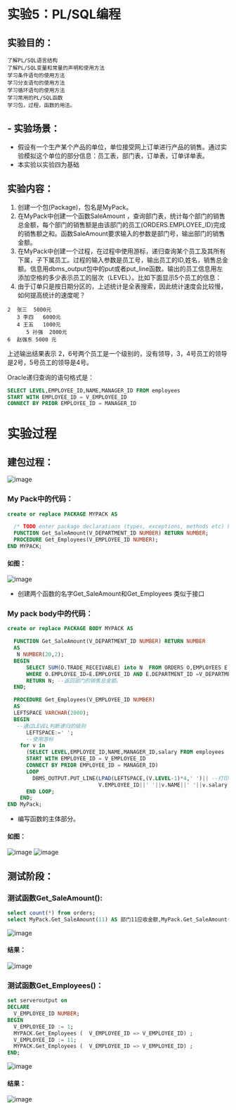 # 实验5：PL/SQL编程

## 实验目的：
    了解PL/SQL语言结构
    了解PL/SQL变量和常量的声明和使用方法
    学习条件语句的使用方法
    学习分支语句的使用方法
    学习循环语句的使用方法
    学习常用的PL/SQL函数
    学习包，过程，函数的用法。

## - 实验场景：
- 假设有一个生产某个产品的单位，单位接受网上订单进行产品的销售。通过实验模拟这个单位的部分信息：员工表，部门表，订单表，订单详单表。
- 本实验以实验四为基础

## 实验内容：
1. 创建一个包(Package)，包名是MyPack。
2. 在MyPack中创建一个函数SaleAmount ，查询部门表，统计每个部门的销售总金额，每个部门的销售额是由该部门的员工(ORDERS.EMPLOYEE_ID)完成的销售额之和。函数SaleAmount要求输入的参数是部门号，输出部门的销售金额。
3. 在MyPack中创建一个过程，在过程中使用游标，递归查询某个员工及其所有下属，子下属员工。过程的输入参数是员工号，输出员工的ID,姓名，销售总金额。信息用dbms_output包中的put或者put_line函数。输出的员工信息用左添加空格的多少表示员工的层次（LEVEL）。比如下面显示5个员工的信息：
4. 由于订单只是按日期分区的，上述统计是全表搜索，因此统计速度会比较慢，如何提高统计的速度呢？
```
2  张三  5000元
   3 李四   6000元
   4 王五   1000元
      5 孙强  2000元
6  赵强东 5000 元
```
上述输出结果表示 2，6号两个员工是一个级别的，没有领导，3，4号员工的领导是2号，5号员工的领导是4号。

Oracle递归查询的语句格式是：
	
```sql
SELECT LEVEL,EMPLOYEE_ID,NAME,MANAGER_ID FROM employees 
START WITH EMPLOYEE_ID = V_EMPLOYEE_ID 
CONNECT BY PRIOR EMPLOYEE_ID = MANAGER_ID
```
# 实验过程
## 建包过程：
![image](https://github.com/Landy7/Oracle/blob/master/test5/image/shiyan5.png)
### My Pack中的代码：
```sql
create or replace PACKAGE MYPACK AS 

  /* TODO enter package declarations (types, exceptions, methods etc) here */ 
  FUNCTION Get_SaleAmount(V_DEPARTMENT_ID NUMBER) RETURN NUMBER;
  PROCEDURE Get_Employees(V_EMPLOYEE_ID NUMBER);
END MYPACK;
```
#### 如图：
![image](https://github.com/Landy7/Oracle/blob/master/test5/image/shiyan51.png)

- 创建两个函数的名字Get_SaleAmount和Get_Employees 类似于接口

### My pack body中的代码：
```sql
create or replace PACKAGE BODY MYPACK AS

  FUNCTION Get_SaleAmount(V_DEPARTMENT_ID NUMBER) RETURN NUMBER
  AS
   N NUMBER(20,2); 
  BEGIN
      SELECT SUM(O.TRADE_RECEIVABLE) into N  FROM ORDERS O,EMPLOYEES E --N在上方定义 变量在前，类型在后。
      WHERE O.EMPLOYEE_ID=E.EMPLOYEE_ID AND E.DEPARTMENT_ID =V_DEPARTMENT_ID; 
      RETURN N; --返回部门的销售总金额。
  END;

  PROCEDURE Get_Employees(V_EMPLOYEE_ID NUMBER)
  AS
  LEFTSPACE VARCHAR(2000);
  BEGIN
   --通过LEVEL判断递归的级别
      LEFTSPACE:=' ';
      --使用游标
    for v in
      (SELECT LEVEL,EMPLOYEE_ID,NAME,MANAGER_ID,salary FROM employees
      START WITH EMPLOYEE_ID = V_EMPLOYEE_ID
      CONNECT BY PRIOR EMPLOYEE_ID = MANAGER_ID)
      LOOP
        DBMS_OUTPUT.PUT_LINE(LPAD(LEFTSPACE,(V.LEVEL-1)*4,' ')|| --打印语句
                             V.EMPLOYEE_ID||' '||v.NAME||' '||v.salary||'元');
      END LOOP;
    END;
END MyPack;
```
- 编写函数的主体部分。
#### 如图：
![image](https://github.com/Landy7/Oracle/blob/master/test5/image/shiyan52.png)
![image](https://github.com/Landy7/Oracle/blob/master/test5/image/shiyan53.png)
## 测试阶段：
### 测试函数Get_SaleAmount():
```sql
select count(*) from orders;
select MyPack.Get_SaleAmount(11) AS 部门11应收金额,MyPack.Get_SaleAmount(12) AS 部门12应收金额 from dual;
```
![image](https://github.com/Landy7/Oracle/blob/master/test5/image/shiyan54.png)
#### 结果：
![image](https://github.com/Landy7/Oracle/blob/master/test5/image/shiyan55.png)
### 测试函数Get_Employees()：
```sql
set serveroutput on
DECLARE
  V_EMPLOYEE_ID NUMBER;    
BEGIN
  V_EMPLOYEE_ID := 1;
  MYPACK.Get_Employees (  V_EMPLOYEE_ID => V_EMPLOYEE_ID) ;  
  V_EMPLOYEE_ID := 11;
  MYPACK.Get_Employees (  V_EMPLOYEE_ID => V_EMPLOYEE_ID) ;    
END;
```
![image](https://github.com/Landy7/Oracle/blob/master/test5/image/shiyan56.png)
#### 结果：
![image](https://github.com/Landy7/Oracle/blob/master/test5/image/shiyan57.png)





